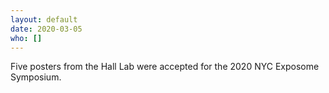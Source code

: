 ```yaml
---
layout: default
date: 2020-03-05
who: []
---
```


Five posters from the Hall Lab were accepted for the 2020 NYC Exposome Symposium. 